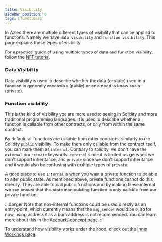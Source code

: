 ```yaml
---
title: Visibility
sidebar_position: 0
tags: [functions]
---
```


In Aztec there are multiple different types of visibility that can be applied to functions. Namely we have `data visibility` and `function visibility`. This page explains these types of visibility.

For a practical guide of using multiple types of data and function visibility, follow the [NFT tutorial](../../../developers/tutorials/codealong/contract_tutorials/nft_contract.md).

### Data Visibility

Data visibility is used to describe whether the data (or state) used in a function is generally accessible (public) or on a need to know basis (private).

### Function visibility

This is the kind of visibility you are more used to seeing in Solidity and more traditional programming languages. It is used to describe whether a function is callable from other contracts, or only from within the same contract.

By default, all functions are callable from other contracts, similarly to the Solidity `public` visibility. To make them only callable from the contract itself, you can mark them as `internal`. Contrary to solidity, we don't have the `external` nor `private` keywords. `external` since it is limited usage when we don't support inheritance, and `private` since we don't support inheritance and it would also be confusing with multiple types of `private`.

A good place to use `internal` is when you want a private function to be able to alter public state. As mentioned above, private functions cannot do this directly. They are able to call public functions and by making these internal we can ensure that this state manipulating function is only callable from our private function.

:::danger
Note that non-internal functions could be used directly as an entry-point, which currently means that the `msg_sender` would be `0`, so for now, using address `0` as a burn address is not recommended. You can learn more about this in the [Accounts concept page](../../concepts/accounts/keys.md).
:::

To understand how visibility works under the hood, check out the [Inner Workings page](./attributes.md).
